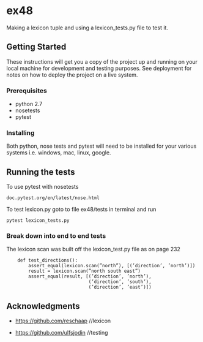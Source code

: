 # ex48

Making a lexicon tuple and using a lexicon_tests.py file to test it.

## Getting Started

These instructions will get you a copy of the project up and running on your local machine for development and testing purposes. See deployment for notes on how to deploy the project on a live system.

### Prerequisites

- python 2.7 
- nosetests 
- pytest

### Installing

Both python, nose tests and pytest will need to be installed for your various systems i.e. windows, mac, linux, google.

## Running the tests

To use pytest with nosetests

```
doc.pytest.org/en/latest/nose.html
```
To test lexicon.py goto to file ex48/tests in terminal and run

```
pytest lexicon_tests.py
```


### Break down into end to end tests

The lexicon scan was built off the lexicon_test.py file as on page 232

```
    def test_directions():
        assert_equal(lexicon.scan(”north”), [(’direction’, ’north’)])
        result = lexicon.scan(”north south east”)
        assert_equal(result, [(’direction’, ’north’),
                              (’direction’, ’south’),
                              (’direction’, ’east’)])

```
## Acknowledgments

* https://github.com/reschaap //lexicon

* https://github.com/ulfsjodin //testing

